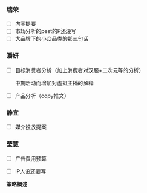 ### 瑞荣

- [ ] 内容提要
- [ ] 市场分析的pest的P还没写
- [ ] 大品牌下的小众品类的那三句话

### 潘妍

- [ ] 目标消费者分析（加上消费者对汉服+二次元等的分析）

  中期活动而增加对虚拟主播的解释

- [ ] 产品分析（copy推文）

### 静宜

- [ ] 媒介投放提案

### 莹慧

- [ ] 广告费用预算
- [ ] IP人设还要写





**策略概述**